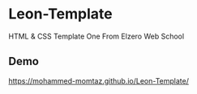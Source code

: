 # Leon-Template
HTML &amp; CSS Template One From Elzero Web School

## Demo
https://mohammed-momtaz.github.io/Leon-Template/
